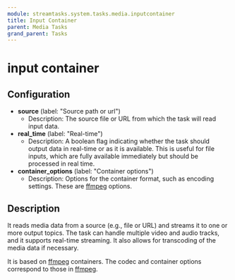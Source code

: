 ```yaml
---
module: streamtasks.system.tasks.media.inputcontainer
title: Input Container
parent: Media Tasks
grand_parent: Tasks
---
```

# input container

## Configuration
- **source** (label: "Source path or url")
	* Description: The source file or URL from which the task will read input data.
- **real_time** (label: "Real-time")
	* Description: A boolean flag indicating whether the task should output data in real-time or as it is available. This is useful for file inputs, which are fully available immediately but should be processed in real time.
- **container_options** (label: "Container options")
	* Description: Options for the container format, such as encoding settings. These are [ffmpeg](https://ffmpeg.org/ffmpeg.html) options.

## Description
It reads media data from a source (e.g., file or URL) and streams it to one or more output topics. The task can handle multiple video and audio tracks, and it supports real-time streaming. It also allows for transcoding of the media data if necessary.

It is based on [ffmpeg](https://ffmpeg.org/ffmpeg.html) containers. The codec and container options correspond to those in [ffmpeg](https://ffmpeg.org/ffmpeg.html).

